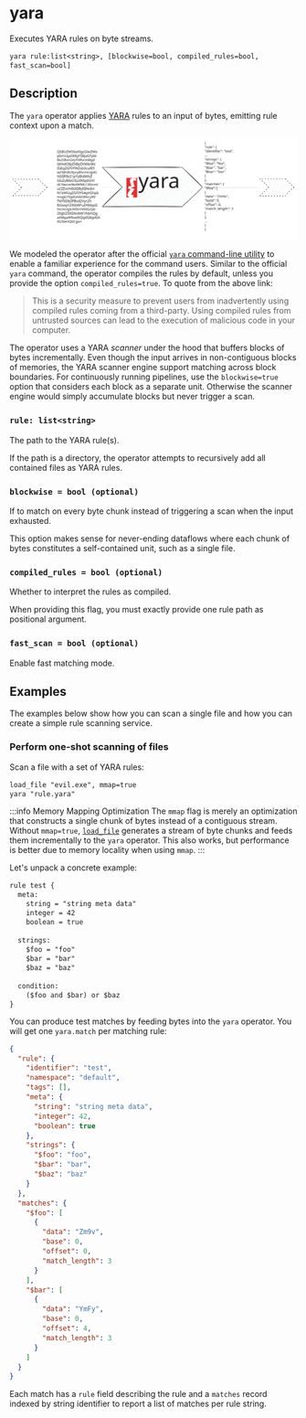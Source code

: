 # yara

Executes YARA rules on byte streams.

```tql
yara rule:list<string>, [blockwise=bool, compiled_rules=bool, fast_scan=bool]
```

## Description

The `yara` operator applies [YARA](https://virustotal.github.io/yara/) rules to
an input of bytes, emitting rule context upon a match.

![YARA Operator](yara-operator.excalidraw.svg)

We modeled the operator after the official [`yara` command-line
utility](https://yara.readthedocs.io/en/stable/commandline.html) to enable a
familiar experience for the command users. Similar to the official `yara`
command, the operator compiles the rules by default, unless you provide the
option `compiled_rules=true`. To quote from the above link:

> This is a security measure to prevent users from inadvertently using compiled
> rules coming from a third-party. Using compiled rules from untrusted sources
> can lead to the execution of malicious code in your computer.

The operator uses a YARA *scanner* under the hood that buffers blocks of bytes
incrementally. Even though the input arrives in non-contiguous blocks of
memories, the YARA scanner engine support matching across block boundaries. For
continuously running pipelines, use the `blockwise=true` option that considers each
block as a separate unit. Otherwise the scanner engine would simply accumulate
blocks but never trigger a scan.

### `rule: list<string>`

The path to the YARA rule(s).

If the path is a directory, the operator attempts to recursively add all
contained files as YARA rules.

### `blockwise = bool (optional)`

If to match on every byte chunk instead of triggering a scan when the input exhausted.

This option makes sense for never-ending dataflows where each chunk of bytes
constitutes a self-contained unit, such as a single file.

### `compiled_rules = bool (optional)`

Whether to interpret the rules as compiled.

When providing this flag, you must exactly provide one rule path as positional
argument.

### `fast_scan = bool (optional)`

Enable fast matching mode.

## Examples

The examples below show how you can scan a single file and how you can create a
simple rule scanning service.

### Perform one-shot scanning of files

Scan a file with a set of YARA rules:

```tql
load_file "evil.exe", mmap=true
yara "rule.yara"
```

:::info Memory Mapping Optimization
The `mmap` flag is merely an optimization that constructs a single chunk of
bytes instead of a contiguous stream. Without `mmap=true`,
[`load_file`](load_file.md) generates a stream of byte chunks and feeds them
incrementally to the `yara` operator. This also works, but performance is better
due to memory locality when using `mmap`.
:::

Let's unpack a concrete example:

```yara
rule test {
  meta:
    string = "string meta data"
    integer = 42
    boolean = true

  strings:
    $foo = "foo"
    $bar = "bar"
    $baz = "baz"

  condition:
    ($foo and $bar) or $baz
}
```

You can produce test matches by feeding bytes into the `yara` operator.
You will get one `yara.match` per matching rule:

```json
{
  "rule": {
    "identifier": "test",
    "namespace": "default",
    "tags": [],
    "meta": {
      "string": "string meta data",
      "integer": 42,
      "boolean": true
    },
    "strings": {
      "$foo": "foo",
      "$bar": "bar",
      "$baz": "baz"
    }
  },
  "matches": {
    "$foo": [
      {
        "data": "Zm9v",
        "base": 0,
        "offset": 0,
        "match_length": 3
      }
    ],
    "$bar": [
      {
        "data": "YmFy",
        "base": 0,
        "offset": 4,
        "match_length": 3
      }
    ]
  }
}
```

Each match has a `rule` field describing the rule and a `matches` record
indexed by string identifier to report a list of matches per rule string.

<!--

### Build a YARA scanning service

Let's say you want to build a service that scans malware sample that you receive
over a Kafka topic `malware`.

Launch the processing pipeline as follows:

```tql
load kafka --topic malware
yara --blockwise /path/to/rules
```

If you run this pipeline on the command line via `tenzir <pipeline>`, you see
the matches arriving as JSON. You could also send the matches via the
[`fluent-bit`](../../operators/fluent-bit.md) sink to Slack, Splunk, or any other
Fluent Bit output. For example, via Slack:

```tql
load kafka --topic malware
| yara --blockwise /path/to/rules
| fluent-bit slack webhook=<url>
```

This pipeline requires that every Kafka message is a self-contained malware
sample. Because the pipeline runs continuously, we supply the `--blockwise`
option so that the `yara` triggers a scan for every Kafka message, as opposed to
accumulating all messages indefinitely and only initiating a scan when the input
exhausts.

You can now submit a malware sample by sending it to the `malware` Kafka topic:

```tql
load file --mmap evil.exe | save kafka --topic malware
```

This pipeline loads the file `evil.exe` as single blob and sends it to Kafka, at
topic `malware`.
-->
